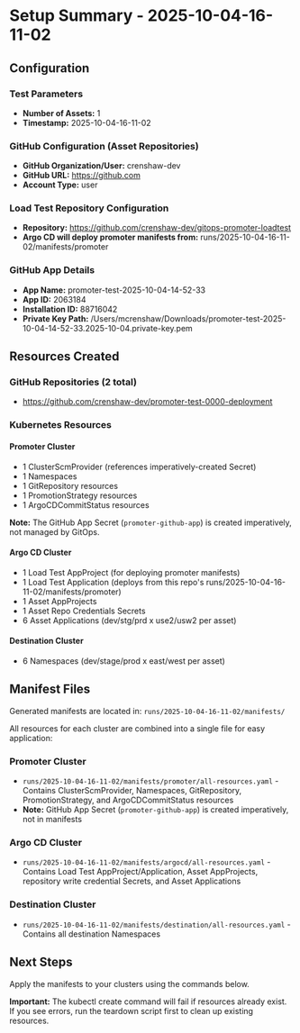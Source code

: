# Setup Summary - 2025-10-04-16-11-02

## Configuration

### Test Parameters
- **Number of Assets:** 1
- **Timestamp:** 2025-10-04-16-11-02

### GitHub Configuration (Asset Repositories)
- **GitHub Organization/User:** crenshaw-dev
- **GitHub URL:** https://github.com
- **Account Type:** user

### Load Test Repository Configuration
- **Repository:** https://github.com/crenshaw-dev/gitops-promoter-loadtest
- **Argo CD will deploy promoter manifests from:** runs/2025-10-04-16-11-02/manifests/promoter

### GitHub App Details
- **App Name:** promoter-test-2025-10-04-14-52-33
- **App ID:** 2063184
- **Installation ID:** 88716042
- **Private Key Path:** /Users/mcrenshaw/Downloads/promoter-test-2025-10-04-14-52-33.2025-10-04.private-key.pem

## Resources Created

### GitHub Repositories (2 total)

- https://github.com/crenshaw-dev/promoter-test-0000-deployment

### Kubernetes Resources

#### Promoter Cluster
- 1 ClusterScmProvider (references imperatively-created Secret)
- 1 Namespaces
- 1 GitRepository resources
- 1 PromotionStrategy resources
- 1 ArgoCDCommitStatus resources

**Note:** The GitHub App Secret (`promoter-github-app`) is created imperatively, not managed by GitOps.

#### Argo CD Cluster
- 1 Load Test AppProject (for deploying promoter manifests)
- 1 Load Test Application (deploys from this repo's runs/2025-10-04-16-11-02/manifests/promoter)
- 1 Asset AppProjects
- 1 Asset Repo Credentials Secrets
- 6 Asset Applications (dev/stg/prd x use2/usw2 per asset)

#### Destination Cluster
- 6 Namespaces (dev/stage/prod x east/west per asset)

## Manifest Files

Generated manifests are located in: `runs/2025-10-04-16-11-02/manifests/`

All resources for each cluster are combined into a single file for easy application:

### Promoter Cluster
- `runs/2025-10-04-16-11-02/manifests/promoter/all-resources.yaml` - Contains ClusterScmProvider, Namespaces, GitRepository, PromotionStrategy, and ArgoCDCommitStatus resources
- **Note:** GitHub App Secret (`promoter-github-app`) is created imperatively, not in manifests

### Argo CD Cluster
- `runs/2025-10-04-16-11-02/manifests/argocd/all-resources.yaml` - Contains Load Test AppProject/Application, Asset AppProjects, repository write credential Secrets, and Asset Applications

### Destination Cluster
- `runs/2025-10-04-16-11-02/manifests/destination/all-resources.yaml` - Contains all destination Namespaces

## Next Steps

Apply the manifests to your clusters using the commands below.

**Important:** The kubectl create command will fail if resources already exist. If you see errors, run the teardown script first to clean up existing resources.
